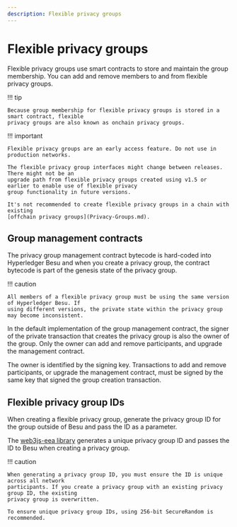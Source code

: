 ```yaml
---
description: Flexible privacy groups
---
```


# Flexible privacy groups

Flexible privacy groups use smart contracts to store and maintain the group membership. You can add
and remove members to and from flexible privacy groups.

!!! tip

    Because group membership for flexible privacy groups is stored in a smart contract, flexible
    privacy groups are also known as onchain privacy groups.

!!! important

    Flexible privacy groups are an early access feature. Do not use in production networks.

    The flexible privacy group interfaces might change between releases. There might not be an
    upgrade path from flexible privacy groups created using v1.5 or earlier to enable use of flexible privacy
    group functionality in future versions.

    It's not recommended to create flexible privacy groups in a chain with existing
    [offchain privacy groups](Privacy-Groups.md).

## Group management contracts

The privacy group management contract bytecode is hard-coded into Hyperledger Besu and when you
create a privacy group, the contract bytecode is part of the genesis state of the privacy group.

!!! caution

    All members of a flexible privacy group must be using the same version of Hyperledger Besu. If
    using different versions, the private state within the privacy group may become inconsistent.

In the default implementation of the group management contract, the signer of the private transaction
that creates the privacy group is also the owner of the group. Only the owner can add and remove participants,
and upgrade the management contract.

The owner is identified by the signing key.  Transactions to add and remove participants, or upgrade
the management contract, must be signed by the same key that signed the group creation transaction.

## Flexible privacy group IDs

When creating a flexible privacy group, generate the privacy group ID for the group outside of Besu
and pass the ID as a parameter.

The [web3js-eea library](../../HowTo/Use-Privacy/Use-FlexiblePrivacy.md) generates a unique privacy
group ID and passes the ID to Besu when creating a privacy group.

!!! caution

    When generating a privacy group ID, you must ensure the ID is unique across all network
    participants. If you create a privacy group with an existing privacy group ID, the existing
    privacy group is overwritten.

    To ensure unique privacy group IDs, using 256-bit SecureRandom is recommended.
